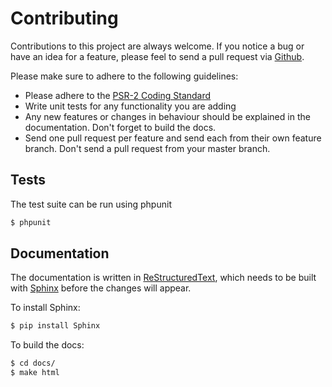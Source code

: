 # Contributing

Contributions to this project are always welcome. If you notice a bug or have an idea for a feature, please feel to send a pull request via [Github](https://github.com/plank/laravel-mediable).

Please make sure to adhere to the following guidelines:

- Please adhere to the [PSR-2 Coding Standard](https://github.com/php-fig/fig-standards/blob/master/accepted/PSR-2-coding-style-guide.md)
- Write unit tests for any functionality you are adding
- Any new features or changes in behaviour should be explained in the documentation. Don't forget to build the docs.
- Send one pull request per feature and send each from their own feature branch. Don't send a pull request from your master branch.


## Tests

The test suite can be run using phpunit

```bash
$ phpunit
```

## Documentation

The documentation is written in [ReStructuredText](http://www.sphinx-doc.org/en/stable/rest.html), which needs to be built with [Sphinx](http://www.sphinx-doc.org/en/stable/index.html) before the changes will appear.

To install Sphinx:
```bash
$ pip install Sphinx
```

To build the docs:
```bash
$ cd docs/
$ make html
```
